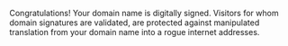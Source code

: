 Congratulations! Your domain name is digitally signed. Visitors for whom domain signatures are validated, are protected against manipulated translation from your domain name into a rogue internet addresses.
